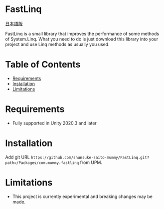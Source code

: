# FastLinq

[日本語版](README.ja.md)

FastLinq is a small library that improves the performance of some methods of System.Linq. What you need to do is just download this library into your project and use Linq methods as usually you used.

# Table of Contents

 - [Requirements](#requirements)
 - [Installation](#installation)
 - [Limitations](#limitations)


# Requirements
 - Fully supported in Unity 2020.3 and later

# Installation
Add git URL `https://github.com/shunsuke-saito-mummy/FastLinq.git?path=/Packages/com.mummy.fastlinq` from UPM.
 
# Limitations
 - This project is currently experimental and breaking changes may be made.